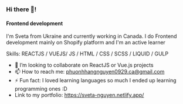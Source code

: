 ### Hi there 👋!
#### Frontend development

I'm Sveta from Ukraine and currently working in Canada. I do Frontend development mainly on Shopify platform and I'm an active learner

Skills: REACTJS / VUEJS/ JS / HTML / CSS / SCSS / LIQUID / GULP
 
- 👯 I’m looking to collaborate on ReactJS or Vue.js projects 
- 📫 How to reach me: phuonhhangnguyen0929.ca@gmail.com 
- ⚡ Fun fact: I loved learning languages so much I ended up learning programming ones :D 
- Link to my portfolio: https://sveta-nguyen.netlify.app/



